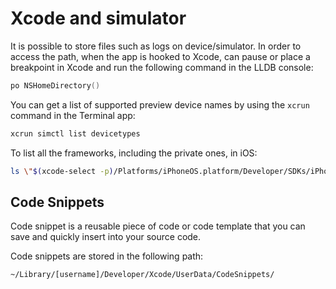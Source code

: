# Xcode and simulator

It is possible to store files such as logs on device/simulator. In order to
access the path, when the app is hooked to Xcode, can pause or place a
breakpoint in Xcode and run the following command in the LLDB console:

```Swift
po NSHomeDirectory()
```

You can get a list of supported preview device names by using the `xcrun`
command in the Terminal app:

```bash
xcrun simctl list devicetypes
```

To list all the frameworks, including the private ones, in iOS:

```bash
ls \"$(xcode-select -p)/Platforms/iPhoneOS.platform/Developer/SDKs/iPhoneOS.sdk/System/Library/Frameworks\"
```

## Code Snippets

Code snippet is a reusable piece of code or code template that you can save and
quickly insert into your source code.

Code snippets are stored in the following path:

```bash
~/Library/[username]/Developer/Xcode/UserData/CodeSnippets/
```
